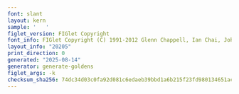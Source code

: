 ```yaml
---
font: slant
layout: kern
sample: '   '
figlet_version: FIGlet Copyright
font_info: FIGlet Copyright (C) 1991-2012 Glenn Chappell, Ian Chai, John Cowan,
layout_info: "20205"
print_direction: 0
generated: "2025-08-14"
generator: generate-goldens
figlet_args: -k
checksum_sha256: 74dc34d03c0fa92d081c6edaeb39bbd1a6b215f23fd980134651aca81e7f4c94
---
```


```text
           
           
           
           
           
           
```
